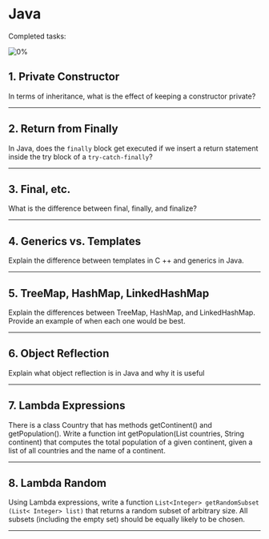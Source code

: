 # Java

Completed tasks:

![0%](https://progress-bar.dev/0)

## 1. Private Constructor

In terms of inheritance, what is the effect of keeping a constructor private?

<hr/>

## 2. Return from Finally

In Java, does the `finally` block get executed if we insert a return statement inside the try block of a `try-catch-finally`?

<hr/>

## 3. Final, etc.

What is the difference between final, finally, and finalize?

<hr/>

## 4. Generics vs. Templates

Explain the difference between templates in C ++ and generics in Java.

<hr/>

## 5. TreeMap, HashMap, LinkedHashMap

Explain the differences between TreeMap, HashMap, and LinkedHashMap. Provide an example of when each one would be best.

<hr/>

## 6. Object Reflection

Explain what object reflection is in Java and why it is useful

<hr/>

## 7. Lambda Expressions

There is a class Country that has methods getContinent() and getPopulation(). Write a function int getPopulation(List<Country> countries,
String continent) that computes the total population of a given continent, given a list of all countries and the name of a continent.

<hr/>

## 8. Lambda Random

Using Lambda expressions, write a function `List<Integer> getRandomSubset (List< Integer> list)` that returns a random subset of arbitrary
size. All subsets (including the empty set) should be equally likely to be chosen.

<hr/>
